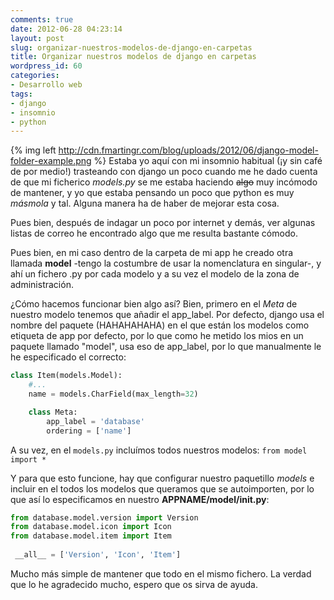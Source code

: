 ```yaml
---
comments: true
date: 2012-06-28 04:23:14
layout: post
slug: organizar-nuestros-modelos-de-django-en-carpetas
title: Organizar nuestros modelos de django en carpetas
wordpress_id: 60
categories:
- Desarrollo web
tags:
- django
- insomnio
- python
---
```


{% img left http://cdn.fmartingr.com/blog/uploads/2012/06/django-model-folder-example.png %}
Estaba yo aquí con mi insomnio habitual (¡y sin café de por medio!) trasteando con django un poco cuando me he dado cuenta de que mi ficherico _models.py_ se me estaba haciendo <del>algo</del> muy incómodo de mantener, y yo que estaba pensando un poco que python es muy _másmola_ y tal. Alguna manera ha de haber de mejorar esta cosa.

Pues bien, después de indagar un poco por internet y demás, ver algunas listas de correo he encontrado algo que me resulta bastante cómodo.

Pues bien, en mi caso dentro de la carpeta de mi app he creado otra llamada **model** -tengo la costumbre de usar la nomenclatura en singular-, y ahí un fichero .py por cada modelo y a su vez el modelo de la zona de administración.

¿Cómo hacemos funcionar bien algo así? Bien, primero en el _Meta_ de nuestro modelo tenemos que añadir el app_label. Por defecto, django usa el nombre del paquete (HAHAHAHAHA) en el que están los modelos como etiqueta de app por defecto, por lo que como he metido los mios en un paquete llamado "model", usa eso de app_label, por lo que manualmente le he especificado el correcto:

``` python item.py
class Item(models.Model):
    #...
    name = models.CharField(max_length=32)

    class Meta:
        app_label = 'database'
        ordering = ['name']
```

A su vez, en el `models.py` incluímos todos nuestros modelos: `from model import *`

Y para que esto funcione, hay que configurar nuestro paquetillo _models_ e incluir en el todos los modelos que queramos que se autoimporten, por lo que así lo especificamos en nuestro **APPNAME/model/__init__.py**:

``` python app/model/__init__.py
from database.model.version import Version
from database.model.icon import Icon
from database.model.item import Item
 
 __all__ = ['Version', 'Icon', 'Item']
```

Mucho más simple de mantener que todo en el mismo fichero. La verdad que lo he agradecido mucho, espero que os sirva de ayuda.
